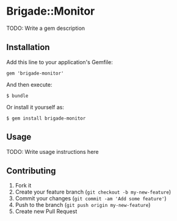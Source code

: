 # Brigade::Monitor

TODO: Write a gem description

## Installation

Add this line to your application's Gemfile:

    gem 'brigade-monitor'

And then execute:

    $ bundle

Or install it yourself as:

    $ gem install brigade-monitor

## Usage

TODO: Write usage instructions here

## Contributing

1. Fork it
2. Create your feature branch (`git checkout -b my-new-feature`)
3. Commit your changes (`git commit -am 'Add some feature'`)
4. Push to the branch (`git push origin my-new-feature`)
5. Create new Pull Request
